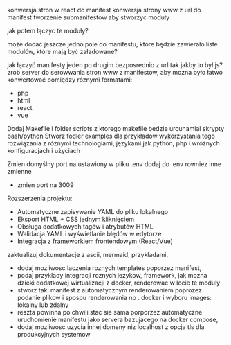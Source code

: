 konwersja stron w react do manifest
konwersja strony www z url do manifest
tworzenie submanifestow aby stworzyc moduły

jak potem łączyc te moduły?

może dodać jeszcze jedno pole do manifestu, które będzie zawierało liste modułów, które mają być załadowane?

jak łączyć manifesty jeden po drugim bezposrednio z url tak jakby to był js?
zrob server do serowwania stron www z manifestow, aby mozna było łatwo konwertować pomiędzy róznymi formatami:
- php
- html
- react
- vue
 
 
Dodaj Makefile i folder scripts z ktorego makefile bedzie urcuhamial skrypty bash/python
Stworz fodler examples dla przykładów wykorzystania tego rozwiązania z róznymi technologiami, językami jak python, php  i wróżnych konfiguracjach i użyciach

Zmien domyślny port na ustawiony w pliku .env
dodaj do .env rowniez inne zmienne
* zmien port na 3009

Rozszerzenia projektu:
* Automatyczne zapisywanie YAML do pliku lokalnego
* Eksport HTML + CSS jednym kliknięciem
* Obsługa dodatkowych tagów i atrybutów HTML
* Walidacja YAML i wyświetlanie błędów w edytorze
* Integracja z frameworkiem frontendowym (React/Vue)


zaktualizuj dokumentacje z ascii, mermaid, przykladami, 
- dodaj mozliwosc laczenia roznych templates poporzez manifest, 
- podaj przyklady integracji roznych jezykow, framework, jak mozna dzieki dodatkowej wirtualizacji z docker, renderowac w locie te moduly
- stworz taki manifest z automatycznym renderowaniem poprozez podanie plikow i spospu renderowania np . docker i wyboru images: lokalny lub zdalny
- reszta powinna po chwili stac sie sama porporzez automatyczne uruchomienie manifestu jako servera bazujacego na docker compose, 
- dodaj mozliwosc uzycia innej domeny niz localhost z opcja tls dla produkcyjnych systemow